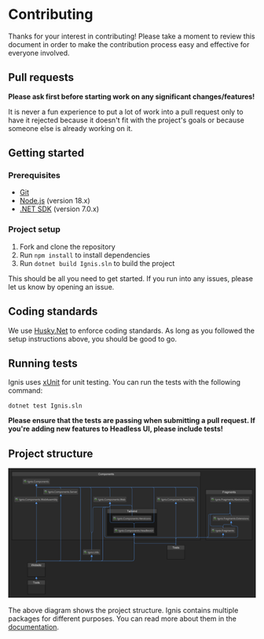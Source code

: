 # Contributing

Thanks for your interest in contributing! Please take a moment to review this document in order to make the contribution
process easy and effective for everyone involved.

## Pull requests

**Please ask first before starting work on any significant changes/features!**

It is never a fun experience to put a lot of work into a pull request only to have it rejected because it doesn't fit
with the project's goals or because someone else is already working on it.

## Getting started

### Prerequisites

- [Git](https://git-scm.com/)
- [Node.js](https://nodejs.org/) (version 18.x)
- [.NET SDK](https://dotnet.microsoft.com/download) (version 7.0.x)

### Project setup

1. Fork and clone the repository
2. Run `npm install` to install dependencies
3. Run `dotnet build Ignis.sln` to build the project

This should be all you need to get started. If you run into any issues, please let us know by opening an issue.

## Coding standards

We use [Husky.Net](https://github.com/alirezanet/Husky.Net) to enforce coding standards. As long as you followed the
setup instructions above, you should be good to go.

## Running tests

Ignis uses [xUnit](https://xunit.net/) for unit testing. You can run the tests with the following command:

```shell
dotnet test Ignis.sln
```

**Please ensure that the tests are passing when submitting a pull request. If you're adding new features to Headless UI,
please include tests!**

## Project structure

![](assets/ProjectDiagram.png)

The above diagram shows the project structure. Ignis contains multiple packages for different purposes. You can read
more about them in the [documentation](https://ignis.dvolper.dev/docs/components/packages).
